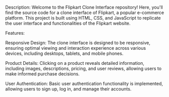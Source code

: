 Description:
Welcome to the Flipkart Clone Interface repository! Here, you'll find the source code for a clone interface of Flipkart, a popular e-commerce platform. This project is built using HTML, CSS, and JavaScript to replicate the user interface and functionalities of the Flipkart website.

Features:

Responsive Design: The clone interface is designed to be responsive, ensuring optimal viewing and interaction experience across various devices, including desktops, tablets, and mobile phones.

Product Details: Clicking on a product reveals detailed information, including images, descriptions, pricing, and user reviews, allowing users to make informed purchase decisions.

User Authentication: Basic user authentication functionality is implemented, allowing users to sign up, log in, and manage their accounts.
